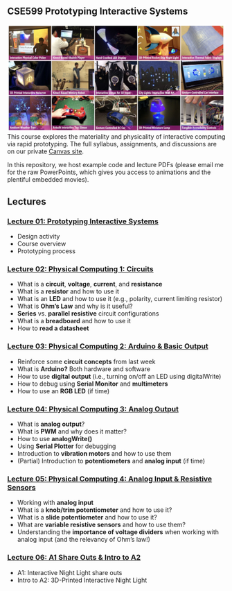## CSE599 Prototyping Interactive Systems
![Example assignments and projects from previous incarnations of this course: CMSC838f at UMD](https://github.com/jonfroehlich/CSE599Sp2019/blob/master/docs/ExampleAssignmentsAndProjects.jpg "Example assignments and projects")
This course explores the materiality and physicality of interactive computing via rapid prototyping. The full syllabus, assignments, and discussions are on our private [Canvas site](https://canvas.uw.edu/courses/1311479). 

In this repository, we host example code and lecture PDFs (please email me for the raw PowerPoints, which gives you access to animations and the plentiful embedded movies).

## Lectures
### [Lecture 01: Prototyping Interactive Systems](https://github.com/jonfroehlich/CSE599Sp2019/blob/master/Lectures/CSE599_L01-PrototypingInteractiveSystems.pdf)
- Design activity
- Course overview
- Prototyping process

### [Lecture 02: Physical Computing 1: Circuits](https://github.com/jonfroehlich/CSE599Sp2019/blob/master/Lectures/CSE599_L02-PhysicalComputing1-Circuits.pdf)
- What is a **circuit**, **voltage**, **current**, and **resistance**
- What is a **resistor** and how to use it
- What is an **LED** and how to use it (e.g., polarity, current limiting resistor) 
- What is **Ohm’s Law** and why is it useful?
- **Series** vs. **parallel resistive** circuit configurations
- What is a **breadboard** and how to use it
- How to **read a datasheet**

### [Lecture 03: Physical Computing 2: Arduino & Basic Output](https://github.com/jonfroehlich/CSE599Sp2019/blob/master/Lectures/CSE599_L03-PhysicalComputing2-ArduinoAndOutput.pdf)
- Reinforce some **circuit concepts** from last week
- What is **Arduino?** Both hardware and software
- How to use **digital output** (i.e., turning on/off an LED using digitalWrite) 
- How to debug using **Serial Monitor** and **multimeters**
- How to use an **RGB LED** (if time)

### [Lecture 04: Physical Computing 3: Analog Output](https://github.com/jonfroehlich/CSE599Sp2019/blob/master/Lectures/CSE599_L04-PhysicalComputing3-AnalogOutput.pdf)
- What is **analog output**?
- What is **PWM** and why does it matter?
- How to use **analogWrite()**
- Using **Serial Plotter** for debugging
- Introduction to **vibration motors** and how to use them
- (Partial) Introduction to **potentiometers** and **analog input** (if time)

### [Lecture 05: Physical Computing 4: Analog Input & Resistive Sensors](https://github.com/jonfroehlich/CSE599Sp2019/blob/master/Lectures/CSE599_L05-PhysicalComputing4-AnalogInput.pdf)
- Working with **analog input**
- What is a **knob/trim potentiometer** and how to use it? 
- What is a **slide potentiometer** and how to use it?
- What are **variable resistive sensors** and how to use them?
- Understanding the **importance of voltage dividers** when working with analog input (and the relevancy of Ohm’s law!)

### [Lecture 06: A1 Share Outs & Intro to A2](https://github.com/jonfroehlich/CSE599Sp2019/blob/master/Lectures/CSE599_L06-A1ShareOutsAndA2Assignment.pdf)
- A1: Interactive Night Light share outs
- Intro to A2: 3D-Printed Interactive Night Light



